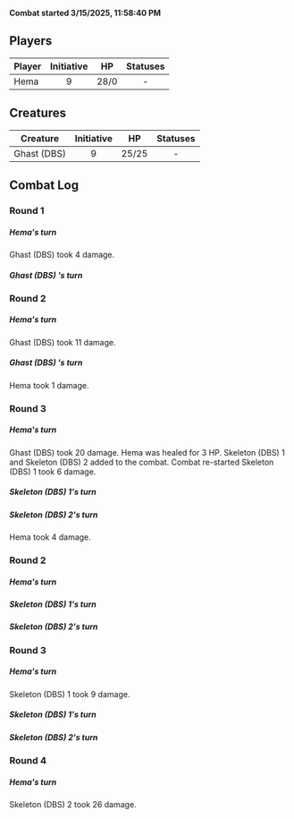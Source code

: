 **Combat started 3/15/2025, 11:58:40 PM**


## Players
| Player | Initiative | HP | Statuses |
| --- | :-: | :-: | :-: |
| Hema | 9 | 28/0 | - |
## Creatures
| Creature | Initiative  | HP | Statuses |
| --- | :-: | :-: | :-: |
| Ghast (DBS)  | 9 | 25/25 | - |


## Combat Log

### Round 1

##### Hema's turn
Ghast (DBS)  took 4 damage.
##### Ghast (DBS) 's turn
### Round 2
##### Hema's turn
Ghast (DBS)  took 11 damage.
##### Ghast (DBS) 's turn
Hema took 1 damage.
### Round 3
##### Hema's turn
Ghast (DBS)  took 20 damage.
Hema was healed for 3 HP.
Skeleton (DBS) 1 and Skeleton (DBS) 2 added to the combat.
Combat re-started
Skeleton (DBS) 1 took 6 damage.
##### Skeleton (DBS) 1's turn
##### Skeleton (DBS) 2's turn
Hema took 4 damage.
### Round 2
##### Hema's turn
##### Skeleton (DBS) 1's turn
##### Skeleton (DBS) 2's turn
### Round 3
##### Hema's turn
Skeleton (DBS) 1 took 9 damage.
##### Skeleton (DBS) 1's turn
##### Skeleton (DBS) 2's turn
### Round 4
##### Hema's turn
Skeleton (DBS) 2 took 26 damage.
